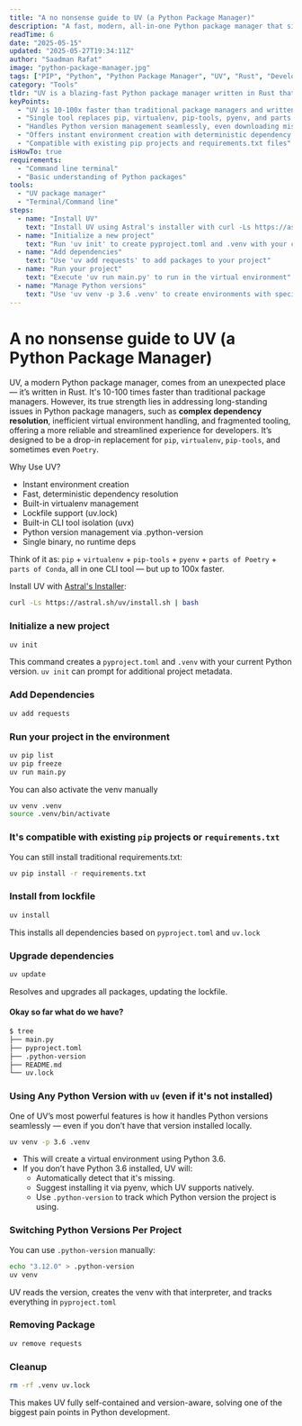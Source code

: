 ```yaml
---
title: "A no nonsense guide to UV (a Python Package Manager)"
description: "A fast, modern, all-in-one Python package manager that simplifies dependency management, environments, and Python versions."
readTime: 6
date: "2025-05-15"
updated: "2025-05-27T19:34:11Z"
author: "Saadman Rafat"
image: "python-package-manager.jpg"
tags: ["PIP", "Python", "Python Package Manager", "UV", "Rust", "Development Tools", "tutorial", "guide"]
category: "Tools"
tldr: "UV is a blazing-fast Python package manager written in Rust that combines pip, virtualenv, pip-tools, and pyenv into one tool, offering 10-100x speed improvements."
keyPoints:
  - "UV is 10-100x faster than traditional package managers and written in Rust"
  - "Single tool replaces pip, virtualenv, pip-tools, pyenv, and parts of Poetry/Conda"
  - "Handles Python version management seamlessly, even downloading missing versions"
  - "Offers instant environment creation with deterministic dependency resolution"
  - "Compatible with existing pip projects and requirements.txt files"
isHowTo: true
requirements:
  - "Command line terminal"
  - "Basic understanding of Python packages"
tools:
  - "UV package manager"
  - "Terminal/Command line"
steps:
  - name: "Install UV"
    text: "Install UV using Astral's installer with curl -Ls https://astral.sh/uv/install.sh | bash"
  - name: "Initialize a new project"
    text: "Run 'uv init' to create pyproject.toml and .venv with your current Python version"
  - name: "Add dependencies"
    text: "Use 'uv add requests' to add packages to your project"
  - name: "Run your project"
    text: "Execute 'uv run main.py' to run in the virtual environment"
  - name: "Manage Python versions"
    text: "Use 'uv venv -p 3.6 .venv' to create environments with specific Python versions"
---
```


# A no nonsense guide to UV (a Python Package Manager)

UV, a modern Python package manager, comes from an unexpected place — it’s written in Rust. It's 
10-100 times faster than traditional package managers. However, its true strength lies in addressing
long-standing issues in Python package managers, such as **complex dependency resolution**, inefficient 
virtual environment handling, and fragmented tooling, offering a more reliable and streamlined experience 
for developers. It’s designed to be a drop-in replacement for `pip`, `virtualenv`, `pip-tools`, and sometimes 
even `Poetry`.

Why Use UV?
* Instant environment creation
* Fast, deterministic dependency resolution
* Built-in virtualenv management
* Lockfile support (uv.lock)
* Built-in CLI tool isolation (uvx)
* Python version management via .python-version
* Single binary, no runtime deps

Think of it as: 
`pip` + `virtualenv` + `pip-tools` + `pyenv` + `parts of Poetry` + `parts of Conda`, all in one CLI tool 
— but up to 100x faster.


Install UV with [Astral's Installer](https://github.com/astral-sh/uv#installation):
```bash
curl -Ls https://astral.sh/uv/install.sh | bash
```

### Initialize a new project
```bash
uv init
```
This command creates a `pyproject.toml` and `.venv` with your current Python version. `uv init`
can prompt for additional project metadata.

### Add Dependencies
```bash
uv add requests
```
### Run your project in the environment

```bash
uv pip list
uv pip freeze
uv run main.py
```
You can also activate the venv manually

```bash
uv venv .venv  
source .venv/bin/activate
```
### It's compatible with existing `pip` projects or `requirements.txt`

You can still install traditional requirements.txt:
```bash
uv pip install -r requirements.txt
```

### Install from lockfile

```bash
uv install
```
This installs all dependencies based on `pyproject.toml` and `uv.lock`

### Upgrade dependencies
```bash
uv update
```
Resolves and upgrades all packages, updating the lockfile.

#### Okay so far what do we have?

```bash
$ tree
├── main.py
├── pyproject.toml
├── .python-version
├── README.md
└── uv.lock
```

### Using Any Python Version with `uv` (even if it's not installed)
One of UV’s most powerful features is how it handles Python versions seamlessly — even if you 
don’t have that version installed locally.

```bash
uv venv -p 3.6 .venv
```

* This will create a virtual environment using Python 3.6.
* If you don’t have Python 3.6 installed, UV will:
    * Automatically detect that it's missing.
    * Suggest installing it via pyenv, which UV supports natively.
    * Use `.python-version` to track which Python version the project is using.

### Switching Python Versions Per Project

You can use `.python-version` manually:

```bash
echo "3.12.0" > .python-version
uv venv
```
UV reads the version, creates the venv with that interpreter, and tracks everything in 
`pyproject.toml`

### Removing Package
```bash
uv remove requests 
```

### Cleanup
```bash
rm -rf .venv uv.lock
```

This makes UV fully self-contained and version-aware, solving one of the biggest pain points in Python development.